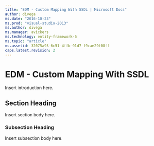 ```yaml
---
title: "EDM - Custom Mapping With SSDL | Microsoft Docs"
author: divega
ms.date: "2016-10-23"
ms.prod: "visual-studio-2013"
ms.author: divega
ms.manager: avickers
ms.technology: entity-framework-6
ms.topic: "article"
ms.assetid: 32075a93-6c51-4ffb-91d7-f9cae29f08ff
caps.latest.revision: 2
---
```

# EDM - Custom Mapping With SSDL
Insert introduction here.  
  
## Section Heading  
 Insert section body here.  
  
### Subsection Heading  
 Insert subsection body here.